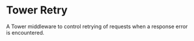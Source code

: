 # Tower Retry

A Tower middleware to control retrying of requests when a response error is
encountered.
